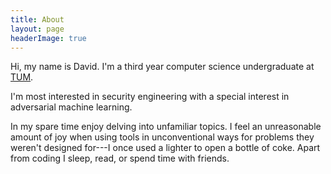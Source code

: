 ```yaml
---
title: About
layout: page
headerImage: true
---
```


<!-- 
Read more: https://html.com/tags/comment-tag/#ixzz58Mbwe05R
<p align="center">
  <img src="http://www.text2image.com/user_images/text2image_Z21925_20180222_034210.jpg">
</p>
-->

Hi, my name is David. I'm a third year computer science undergraduate at [TUM](https://www.tum.de/nc/en/homepage/). 

I'm most interested in security engineering with a special interest in adversarial machine learning.

In my spare time enjoy delving into unfamiliar topics. I feel an unreasonable amount of joy when using tools in unconventional ways for problems they weren't designed for---I once used a lighter to open a bottle of coke. Apart from coding I sleep, read, or spend time with friends.
